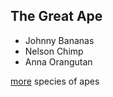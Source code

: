## The Great Ape
* Johnny Bananas
* Nelson Chimp
* Anna Orangutan

[more](https://en.wikipedia.org/wiki/Ape) species of apes